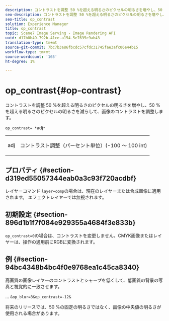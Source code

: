 ```yaml
---
description: コントラストを調整 50 %を超える明るさのピクセルの明るさを増やし、50 %を超える明るさのピクセルの明るさを減らして、画像のコントラストを調整します。
seo-description: コントラストを調整 50 %を超える明るさのピクセルの明るさを増やし、50 %を超える明るさのピクセルの明るさを減らして、画像のコントラストを調整します。
seo-title: op_contrast
solution: Experience Manager
title: op_contrast
topic: Scene7 Image Serving - Image Rendering API
uuid: d17b0b49-792b-41ce-a154-5e7635c9ab43
translation-type: tm+mt
source-git-commit: 7bc7b3a86fbcdc57cfdc31745fae3afc06e44b15
workflow-type: tm+mt
source-wordcount: '165'
ht-degree: 1%

---
```



# op_contrast{#op-contrast}

コントラストを調整 50 %を超える明るさのピクセルの明るさを増やし、50 %を超える明るさのピクセルの明るさを減らして、画像のコントラストを調整します。

`op_contrast= *`adj`*`

<table id="simpletable_8246802C74424A68A7A2EA5B50A89D42"> 
 <tr class="strow"> 
  <td class="stentry"> <p><span class="varname"> adj</span> </p> </td> 
  <td class="stentry"> <p>コントラスト調整（パーセント単位）(-100 ～ 100 int) </p></td> 
 </tr> 
</table>

## プロパティ {#section-d319ed55057344eab0a3c93f720acdbf}

レイヤーコマンド `layer=comp`の場合は、現在のレイヤーまたは合成画像に適用されます。 エフェクトレイヤーでは無視されます。

## 初期設定 {#section-896d1b1f7f084e929355a4684f3e833b}

`op_contrast=0`の場合は、コントラストを変更しません。CMYK画像またはレイヤーは、操作の適用前にRGBに変換されます。

## 例 {#section-94bc4348b4bc4f0e9768ea1c45ca8340}

高画質の画像レイヤーのコントラストとシャープを低くして、低画質の背景の写真と視覚的に一致させます。

... `&op_blur=3&op_contrast=-12&`

将来のリリースでは、50 %の固定の明るさではなく、画像の中央値の明るさが使用される場合があります。
